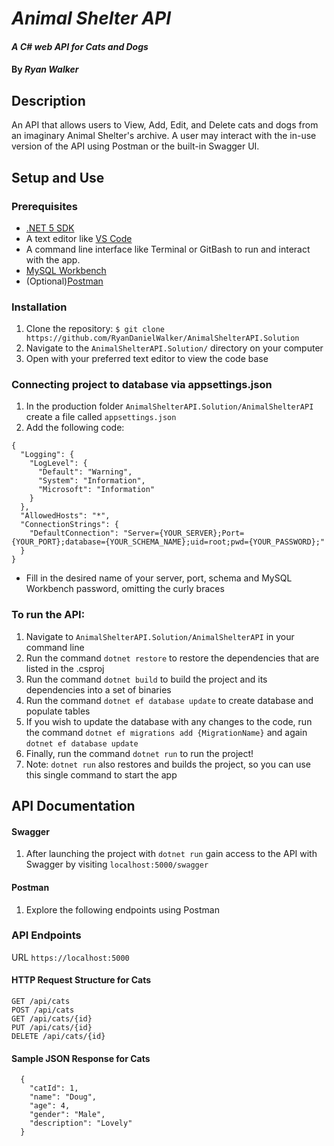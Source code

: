 # _Animal Shelter API_

#### _A C# web API for Cats and Dogs_

#### By _Ryan Walker_

## Description
An API that allows users to View, Add, Edit, and Delete cats and dogs from an imaginary Animal Shelter's archive. A user may interact with the in-use version of the API using Postman or the built-in Swagger UI. 

## Setup and Use

### Prerequisites
* [.NET 5 SDK](https://dotnet.microsoft.com/download/dotnet/5.0)
* A text editor like [VS Code](https://code.visualstudio.com/)
* A command line interface like Terminal or GitBash to run and interact with the app.
* [MySQL Workbench](https://www.mysql.com/products/workbench/)
* (Optional)[Postman](https://www.postman.com/downloads/)

### Installation
1. Clone the repository: `$ git clone https://github.com/RyanDanielWalker/AnimalShelterAPI.Solution`
2. Navigate to the `AnimalShelterAPI.Solution/` directory on your computer
3. Open with your preferred text editor to view the code base

### Connecting project to database via appsettings.json
1. In the production folder `AnimalShelterAPI.Solution/AnimalShelterAPI` create a file called `appsettings.json`
2. Add the following code:

```
{
  "Logging": {
    "LogLevel": {
      "Default": "Warning",
      "System": "Information",
      "Microsoft": "Information"
    }
  },
  "AllowedHosts": "*",
  "ConnectionStrings": {
    "DefaultConnection": "Server={YOUR_SERVER};Port={YOUR_PORT};database={YOUR_SCHEMA_NAME};uid=root;pwd={YOUR_PASSWORD};"
  }
}
```

   * Fill in the desired name of your server, port, schema and MySQL Workbench password, omitting the curly braces

### To run the API:
1. Navigate to `AnimalShelterAPI.Solution/AnimalShelterAPI` in your command line
2. Run the command `dotnet restore` to restore the dependencies that are listed in the .csproj
3. Run the command `dotnet build` to build the project and its dependencies into a set of binaries
4. Run the command `dotnet ef database update` to create database and populate tables
5. If you wish to update the database with any changes to the code, run the command `dotnet ef migrations add {MigrationName}` and  again `dotnet ef database update`
6. Finally, run the command `dotnet run` to run the project!
7. Note: `dotnet run` also restores and builds the project, so you can use this single command to start the app

## API Documentation
#### Swagger
1. After launching the project with `dotnet run` gain access to the API with Swagger by visiting `localhost:5000/swagger`
#### Postman
1. Explore the following endpoints using Postman
### API Endpoints
URL `https://localhost:5000`
#### HTTP Request Structure for Cats
```
GET /api/cats
POST /api/cats
GET /api/cats/{id}
PUT /api/cats/{id}
DELETE /api/cats/{id}
```
#### Sample JSON Response for Cats
```
  { 
    "catId": 1,
    "name": "Doug",
    "age": 4,
    "gender": "Male",
    "description": "Lovely"
  }
```












